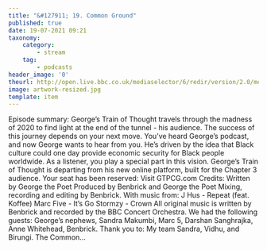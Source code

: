 ```yaml
---
title: "&#127911; 19. Common Ground"
published: true
date: 19-07-2021 09:21
taxonomy:
    category:
        - stream
    tag:
        - podcasts
header_image: '0'
theurl: http://open.live.bbc.co.uk/mediaselector/6/redir/version/2.0/mediaset/audio-nondrm-download/proto/http/vpid/p09pfl05.mp3
image: artwork-resized.jpg
template: item
--- 
```

Episode summary: George’s Train of Thought travels through the madness of 2020 to find light at the end of the tunnel - his audience. The success of this journey depends on your next move. You’ve heard George’s podcast, and now George wants to hear from you. He’s driven by the idea that Black culture could one day provide economic security for Black people worldwide. As a listener, you play a special part in this vision. George’s Train of Thought is departing from his new online platform, built for the Chapter 3 audience. Your seat has been reserved: Visit GTPCG.com Credits: Written by George the Poet Produced by Benbrick and George the Poet Mixing, recording and editing by Benbrick. With music from: J Hus - Repeat (feat. Koffee) Marc Five - It’s Go Stormzy - Crown All original music is written by Benbrick and recorded by the BBC Concert Orchestra. We had the following guests: George’s nephews, Sandra Makumbi, Marc 5, Darshan Sanghrajka, Anne Whitehead, Benbrick. Thank you to: My team Sandra, Vidhu, and Birungi. The Common…
